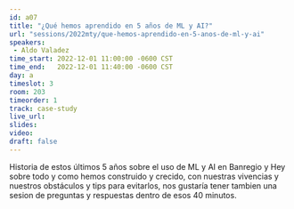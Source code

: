 ```yaml
---
id: a07
title: "¿Qué hemos aprendido en 5 años de ML y AI?"
url: "sessions/2022mty/que-hemos-aprendido-en-5-anos-de-ml-y-ai"
speakers:
 - Aldo Valadez
time_start: 2022-12-01 11:00:00 -0600 CST
time_end:   2022-12-01 11:40:00 -0600 CST
day: a
timeslot: 3
room: 203
timeorder: 1
track: case-study
live_url: 
slides: 
video: 
draft: false
---
```


Historia de estos últimos 5 años sobre el uso de ML y AI en Banregio y Hey sobre todo y como hemos construido y crecido, con nuestras vivencias y nuestros obstáculos y tips para evitarlos, nos gustaría tener tambien una sesion de preguntas y respuestas dentro de esos 40 minutos.

